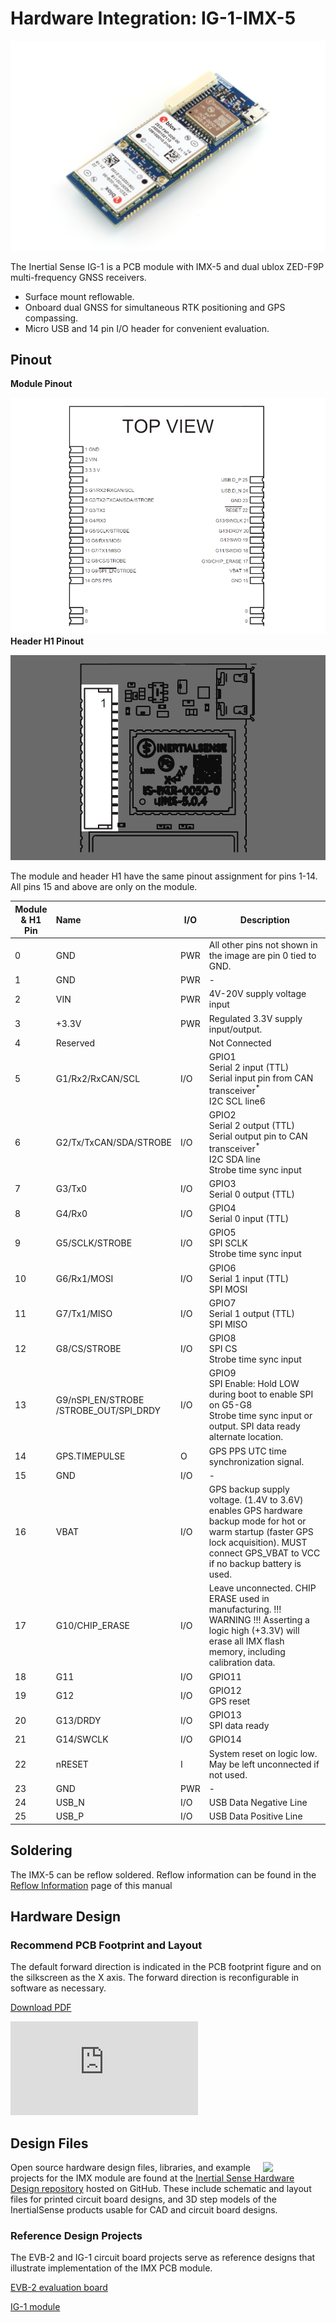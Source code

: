 # Hardware Integration: IG-1-IMX-5

<center>

![uINS_rugged_thumb](../images/ig-1.1-g2.png)

</center>

The Inertial Sense IG-1 is a PCB module with IMX-5 and dual ublox ZED-F9P multi-frequency GNSS receivers.

- Surface mount reflowable. 
- Onboard dual GNSS for simultaneous RTK positioning and GPS compassing. 
- Micro USB and 14 pin I/O header for convenient evaluation.



## Pinout

**Module Pinout**

![IG1 Module Pinout](images/ig-1.1_module_pinout.png)**Header H1 Pinout**

![IG1 H1 Pinout](images/ig-1.1_h1_pinout.png)

The module and header H1 have the same pinout assignment for pins 1-14.  All pins 15 and above are only on the module.

| Module<br/>& H1 Pin | Name                              | I/O  | Description                                                  |
| ------------------- | :-------------------------------- | ---- | ------------------------------------------------------------ |
| 0                   | GND                               | PWR  | All other pins not shown in the image are pin 0 tied to GND. |
| 1                   | GND                               | PWR  | -                                                            |
| 2                   | VIN                               | PWR  | 4V-20V supply voltage input                                  |
| 3                   | +3.3V                             | PWR  | Regulated 3.3V supply input/output.                          |
| 4                   | Reserved                          |      | Not Connected                                                |
| 5                   | G1/Rx2/RxCAN/SCL                  | I/O  | GPIO1 <br />Serial 2 input (TTL) <br />Serial input pin from CAN transceiver<sup>\*</sup> <br />I2C SCL line6 |
| 6                   | G2/Tx/TxCAN/SDA/STROBE            | I/O  | GPIO2 <br />Serial 2 output (TTL)<br /> Serial output pin to CAN transceiver<sup>\*</sup><br /> I2C SDA line<br />Strobe time sync input |
| 7                   | G3/Tx0                            | I/O  | GPIO3<br /> Serial 0 output (TTL)                            |
| 8                   | G4/Rx0                            | I/O  | GPIO4<br /> Serial 0 input (TTL)                             |
| 9                   | G5/SCLK/STROBE                    | I/O  | GPIO5<br /> SPI SCLK<br /> Strobe time sync input            |
| 10                  | G6/Rx1/MOSI                       | I/O  | GPIO6<br /> Serial 1 input (TTL)<br /> SPI MOSI              |
| 11                  | G7/Tx1/MISO                       | I/O  | GPIO7<br /> Serial 1 output (TTL)<br /> SPI MISO             |
| 12                  | G8/CS/STROBE                      | I/O  | GPIO8<br /> SPI CS<br /> Strobe time sync input              |
| 13                  | G9/nSPI_EN/STROBE<br/>/STROBE_OUT/SPI_DRDY | I/O  | GPIO9<br /> SPI Enable: Hold LOW during boot to enable SPI on G5-G8<br /> Strobe time sync input or output. SPI data ready alternate location. |
| 14                  | GPS.TIMEPULSE                     | O    | GPS PPS UTC time synchronization signal.                     |
| 15                  | GND                               | I/O  | -                                                            |
| 16                  | VBAT                              | I/O  | GPS backup supply voltage. (1.4V to 3.6V) enables GPS hardware backup mode for hot or warm startup (faster GPS lock acquisition). MUST connect GPS_VBAT to VCC if no backup battery is used. |
| 17                  | G10/CHIP_ERASE                    | I/O  | Leave unconnected. CHIP ERASE used in manufacturing. !!! WARNING !!! Asserting a logic high (+3.3V) will erase all IMX flash memory, including calibration data. |
| 18                  | G11                               | I/O  | GPIO11                                                       |
| 19                  | G12                               | I/O  | GPIO12<br/>GPS reset                                         |
| 20                  | G13/DRDY                          | I/O  | GPIO13<br/>SPI data ready                                    |
| 21                  | G14/SWCLK                         | I/O  | GPIO14                                                       |
| 22                  | nRESET                            | I    | System reset on logic low. May be left unconnected if not used. |
| 23                  | GND                               | PWR  | -                                                            |
| 24                  | USB_N                             | I/O  | USB  Data Negative Line                                      |
| 25                  | USB_P                             | I/O  | USB Data Positive Line                                       |



## Soldering

The IMX-5 can be reflow soldered. Reflow information can be found in the [Reflow Information](reflow.md) page of this manual

## Hardware Design

### Recommend PCB Footprint and Layout

The default forward direction is indicated in the PCB footprint figure and on the silkscreen as the X axis. The forward direction is reconfigurable in software as necessary.

[Download PDF](https://docs.inertialsense.com/dimensions/IS-IG-1.1-G2-Dual_Dimensions_and_Pinout_IG-IMX-5-Dual.pdf)

<object data="https://docs.inertialsense.com/dimensions/IS-IG-1.1-G2-Dual_Dimensions_and_Pinout_IG-IMX-5-Dual.pdf" type="application/pdf" width="700px" height="1150px" >
    <embed src="https://docs.inertialsense.com/dimensions/IS-IG-1.1-G2-Dual_Dimensions_and_Pinout_IG-IMX-5-Dual.pdf" type="application/pdf" />
</object>


## Design Files

<img src="https://www.oshwa.org/wp-content/uploads/2014/03/oshw-logo.svg" width="100" align="right" />

Open source hardware design files, libraries, and example projects for the IMX module are found at the [Inertial Sense Hardware Design repository](https://github.com/inertialsense/IS-hdw) hosted on GitHub.  These include schematic and layout files for printed circuit board designs, and 3D step models of the InertialSense products usable for CAD and circuit board designs.

### Reference Design Projects

The EVB-2 and IG-1 circuit board projects serve as reference designs that illustrate implementation of the IMX PCB module.

[EVB-2 evaluation board](https://github.com/inertialsense/IS-hdw/tree/main/Products/EVB-2-1)

[IG-1 module](https://github.com/inertialsense/IS-hdw/tree/main/Products/IG-1-0)
